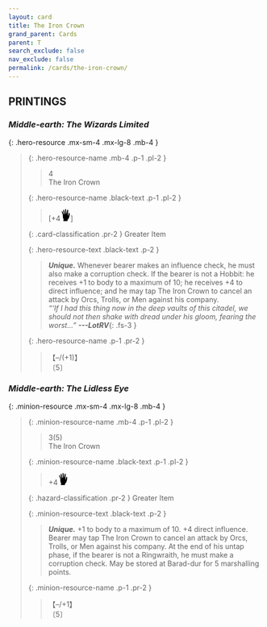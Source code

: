 ```yaml
---
layout: card
title: The Iron Crown
grand_parent: Cards
parent: T
search_exclude: false
nav_exclude: false
permalink: /cards/the-iron-crown/
---
```


## PRINTINGS


### _Middle-earth: The Wizards Limited_

{: .hero-resource .mx-sm-4 .mx-lg-8 .mb-4 }
> {: .hero-resource-name .mb-4 .p-1 .pl-2 }
> > <div class="card-mp">4</div>
> > <div class="card-name">The Iron Crown</div>
>
> {: .hero-resource-name .black-text .p-1 .pl-2 }
> > [+4![](/assets/images/di.svg)]
>
> {: .card-classification .pr-2 }
> Greater Item
>
> {: .hero-resource-text .black-text .p-2 }
> > _**Unique.**_ Whenever bearer makes an influence check, he must also make a corruption check. If the bearer is not a Hobbit: he receives +1 to body to a maximum of 10; he receives +4 to direct influence; and he may tap The Iron Crown to cancel an attack by Orcs, Trolls, or Men against his company. <br>_“‘If I had this thing now in the deep vaults of this citadel, we should not then shake with dread under his gloom, fearing the worst...”_ ***---&#65279;LotRV***{: .fs-3 } 
> 
> {: .hero-resource-name .p-1 .pr-2 }
> > <div class="card-shield">【&ndash;/(+1)】</div>
> > <div class="card-corruption">〔5〕</div>

### _Middle-earth: The Lidless Eye_

{: .minion-resource .mx-sm-4 .mx-lg-8 .mb-4 }
> {: .minion-resource-name .mb-4 .p-1 .pl-2 }
> > <div class="hazard-mp">3(5)</div>
> > <div class="card-name">The Iron Crown</div>
>
> {: .minion-resource-name .black-text .p-1 .pl-2 }
> > +4![](/assets/images/di.svg)
>
> {: .hazard-classification .pr-2 }
> Greater Item
>
> {: .minion-resource-text .black-text .p-2 }
> > _**Unique.**_ +1 to body to a maximum of 10. +4 direct influence. Bearer may tap The Iron Crown to cancel an attack by Orcs, Trolls, or Men against his company. At the end of his untap phase, if the bearer is not a Ringwraith, he must make a corruption check. May be stored at Barad-dur for 5 marshalling points.   
> 
> {: .minion-resource-name .p-1 .pr-2 }
> > <div class="card-shield">【&ndash;/+1】</div>
> > <div class="card-corruption-white">〔5〕</div>
